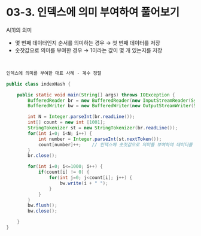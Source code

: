 # 03-3. 인덱스에 의미 부여하여 풀어보기

A[1]의 의미

- 몇 번째 데이터인지 순서를 의미하는 경우 → 첫 번째 데이터를 저장
- 숫잣값으로 의미를 부여한 경우 → 1이라는 값이 몇 개 있는지를 저장

<br />

```java
인덱스에 의미를 부여한 대표 사례 - 계수 정렬

public class indexHash {

	public static void main(String[] args) throws IOException {
		BufferedReader br = new BufferedReader(new InputStreamReader(System.in));
		BufferedWriter bw = new BufferedWriter(new OutputStreamWriter(System.out));

		int N = Integer.parseInt(br.readLine());
		int[] count = new int [1001];
		StringTokenizer st = new StringTokenizer(br.readLine());
		for(int i=0; i<N; i++) {
			int number = Integer.parseInt(st.nextToken());
			count[number]++;    // 인덱스에 숫잣값으로 의미를 부여하여 데이터를 저장
		}
		br.close();

		for(int i=0; i<=1000; i++) {
			if(count[i] != 0) {
				for(int j=0; j<count[i]; j++) {
					bw.write(i + " ");
				}
			}
		}
		bw.flush();
		bw.close();

	}
}
```
